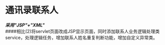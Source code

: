 # 通讯录联系人  
___采用"JSP"+"XML"___  
####相比(2)将servlet页面改成JSP显示页面，同时添加联系人业务逻辑处理类service，处理逻辑任务，增加联系人姓名重复判断功能，增加自定义异常类。
